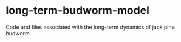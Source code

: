 # long-term-budworm-model
Code and files associated with the long-term dynamics of jack pine budworm
